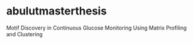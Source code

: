 # abulutmasterthesis
Motif Discovery in Continuous Glucose Monitoring Using Matrix Profiling and Clustering
